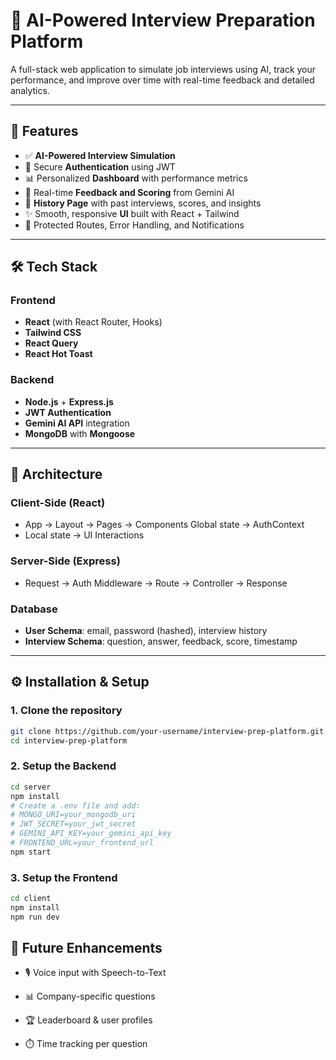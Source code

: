 # 🧠 AI-Powered Interview Preparation Platform

A full-stack web application to simulate job interviews using AI, track your performance, and improve over time with real-time feedback and detailed analytics.

---

## 🚀 Features

- ✅ **AI-Powered Interview Simulation**
- 🔐 Secure **Authentication** using JWT
- 📊 Personalized **Dashboard** with performance metrics
- 🧠 Real-time **Feedback and Scoring** from Gemini AI
- 📂 **History Page** with past interviews, scores, and insights
- ✨ Smooth, responsive **UI** built with React + Tailwind
- 🔁 Protected Routes, Error Handling, and Notifications

---

## 🛠️ Tech Stack

### Frontend
- **React** (with React Router, Hooks)
- **Tailwind CSS**
- **React Query**
- **React Hot Toast**

### Backend
- **Node.js** + **Express.js**
- **JWT Authentication**
- **Gemini AI API** integration
- **MongoDB** with **Mongoose**

---

## 🧱 Architecture

### Client-Side (React)
- App → Layout → Pages → Components Global state → AuthContext
- Local state → UI Interactions
  
### Server-Side (Express)
- Request → Auth Middleware → Route → Controller → Response

### Database
- **User Schema**: email, password (hashed), interview history
- **Interview Schema**: question, answer, feedback, score, timestamp

---

## ⚙️ Installation & Setup

### 1. Clone the repository

```bash
git clone https://github.com/your-username/interview-prep-platform.git
cd interview-prep-platform
```
### 2. Setup the Backend
```bash
cd server
npm install
# Create a .env file and add:
# MONGO_URI=your_mongodb_uri
# JWT_SECRET=your_jwt_secret
# GEMINI_API_KEY=your_gemini_api_key
# FRONTEND_URL=your_frontend_url
npm start
```
### 3. Setup the Frontend
```bash 
cd client
npm install
npm run dev
```
## 🧪 Future Enhancements
- 🎙️ Voice input with Speech-to-Text

- 📊 Company-specific questions

- 🏆 Leaderboard & user profiles

- ⏱️ Time tracking per question
